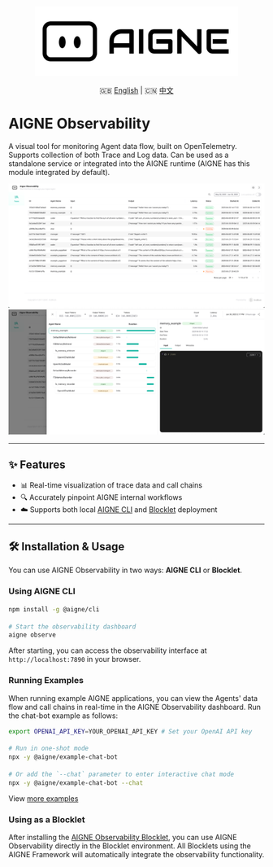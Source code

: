 <p align="center">
  <img src="../../logo.svg" alt="AIGNE Logo" width="400"/>
</p>

<p align="center">
  🇬🇧 <a href="./README.md">English</a> | 🇨🇳 <a href="./README.zh.md">中文</a>
</p>

# AIGNE Observability

A visual tool for monitoring Agent data flow, built on OpenTelemetry. Supports collection of both Trace and Log data. Can be used as a standalone service or integrated into the AIGNE runtime (AIGNE has this module integrated by default).

![](./screenshots/list.png)
![](./screenshots/detail.png)

***

## ✨ Features

* 📊 Real-time visualization of trace data and call chains
* 🔍 Accurately pinpoint AIGNE internal workflows
* ☁️ Supports both local [AIGNE CLI](https://www.npmjs.com/package/@aigne/cli) and [Blocklet](https://store.blocklet.dev/blocklets/z2qa2GCqPJkufzqF98D8o7PWHrRRSHpYkNhEh) deployment

***

## 🛠 Installation & Usage

You can use AIGNE Observability in two ways: **AIGNE CLI** or **Blocklet**.

### Using AIGNE CLI

```bash
npm install -g @aigne/cli

# Start the observability dashboard
aigne observe
```

After starting, you can access the observability interface at `http://localhost:7890` in your browser.

### Running Examples

When running example AIGNE applications, you can view the Agents' data flow and call chains in real-time in the AIGNE Observability dashboard. Run the chat-bot example as follows:

```bash
export OPENAI_API_KEY=YOUR_OPENAI_API_KEY # Set your OpenAI API key

# Run in one-shot mode
npx -y @aigne/example-chat-bot

# Or add the `--chat` parameter to enter interactive chat mode
npx -y @aigne/example-chat-bot --chat
```

View [more examples](../../examples/README.md)

### Using as a Blocklet

After installing the [AIGNE Observability Blocklet](https://store.blocklet.dev/blocklets/z2qa2GCqPJkufzqF98D8o7PWHrRRSHpYkNhEh), you can use AIGNE Observability directly in the Blocklet environment. All Blocklets using the AIGNE Framework will automatically integrate the observability functionality.
